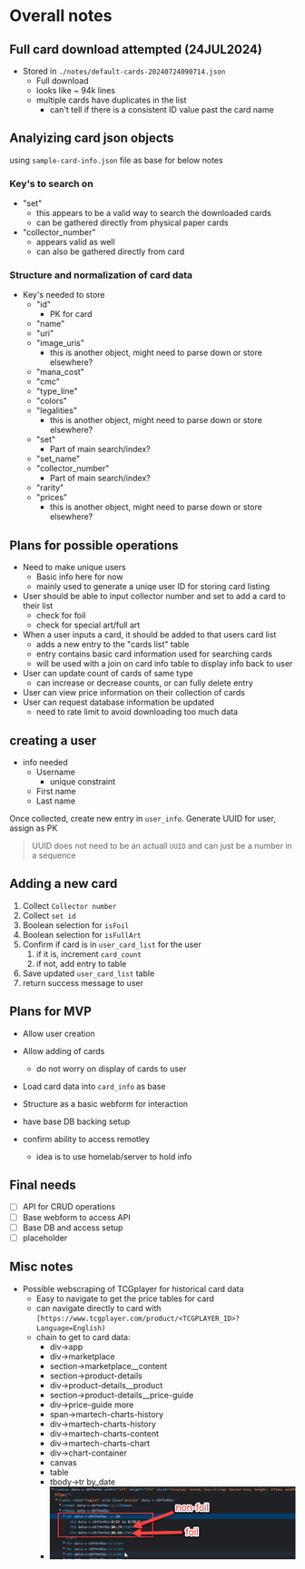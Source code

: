 # Overall notes

## Full card download attempted (24JUL2024)

- Stored in `./notes/default-cards-20240724090714.json`
  - Full download
  - looks like ~ 94k lines
  - multiple cards have duplicates in the list
    - can't tell if there is a consistent ID value past the card name

## Analyizing card json objects

using `sample-card-info.json` file as base for below notes

### Key's to search on

- "set"
  - this appears to be a valid way to search the downloaded cards
  - can be gathered directly from physical paper cards
- "collector_number"
  - appears valid as well
  - can also be gathered directly from card

### Structure and normalization of card data

- Key's needed to store
  - "id"
    - PK for card
  - "name"
  - "uri"
  - "image_uris"
    - this is another object, might need to parse down or store elsewhere?
  - "mana_cost"
  - "cmc"
  - "type_line"
  - "colors"
  - "legalities"
    - this is another object, might need to parse down or store elsewhere?
  - "set"
    - Part of main search/index?
  - "set_name"
  - "collector_number"
    - Part of main search/index?
  - "rarity"
  - "prices"
    - this is another object, might need to parse down or store elsewhere?

## Plans for possible operations

- Need to make unique users
  - Basic info here for now
  - mainly used to generate a uniqe user ID for storing card listing
- User should be able to input collector number and set to add a card to their list
  - check for foil
  - check for special art/full art
- When a user inputs a card, it should be added to that users card list
  - adds a new entry to the "cards list" table
  - entry contains basic card information used for searching cards
  - will be used with a join on card info table to display info back to user
- User can update count of cards of same type
  - can increase or decrease counts, or can fully delete entry
- User can view price information on their collection of cards
- User can request database information be updated
  - need to rate limit to avoid downloading too much data

## creating a user

- info needed
  - Username
    - unique constraint
  - First name
  - Last name

Once collected, create new entry in `user_info`. Generate UUID for user, assign as PK

> UUID does not need to be an actuall `UUID` and can just be a number in a sequence

## Adding a new card

1. Collect `Collector number`
2. Collect `set id`
3. Boolean selection for `isFoil`
4. Boolean selection for `isFullArt`
5. Confirm if card is in `user_card_list` for the user
   1. if it is, increment `card_count`
   2. if not, add entry to table
6. Save updated `user_card_list` table
7. return success message to user

## Plans for MVP

- Allow user creation
- Allow adding of cards
  - do not worry on display of cards to user
- Load card data into `card_info` as base

- Structure as a basic webform for interaction
- have base DB backing setup
- confirm ability to access remotley
  - idea is to use homelab/server to hold info

## Final needs

- [ ] API for CRUD operations
- [ ] Base webform to access API
- [ ] Base DB and access setup
- [ ] placeholder

## Misc notes

- Possible webscraping of TCGplayer for historical card data
  - Easy to navigate to get the price tables for card
  - can navigate directly to card with `[https://www.tcgplayer.com/product/<TCGPLAYER_ID>?Language=English)`
  - chain to get to card data:
    - div->app
    - div->marketplace
    - section->marketplace__content
    - section->product-details
    - div->product-details__product
    - section->product-details__price-guide
    - div->price-guide more
    - span->martech-charts-history
    - div->martech-charts-history
    - div->martech-charts-content
    - div->martech-charts-chart
    - div->chart-container
    - canvas
    - table
    - tbody->tr by_date
    - ![tcgplayer html chart](tcg_html_inspect_charts.png)
